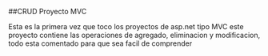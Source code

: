 ##CRUD Proyecto MVC
<p>Esta es la primera vez que toco los proyectos  de asp.net tipo MVC este proyecto contiene las operaciones de agregado, eliminacion y modificacion, todo esta comentado para que sea facil de comprender</p>
